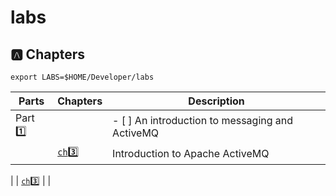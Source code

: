 # labs



## :a: Chapters

```
export LABS=$HOME/Developer/labs
```

| Parts             | Chapters            | Description                               |
|-------------------|---------------------|-------------------------------------------|
| Part :one:        |                     | - [ ] An introduction to messaging and ActiveMQ |
|                   | [`ch`:three:](ch3)  | Introduction to Apache ActiveMQ           |

|                   | [`ch`:three:](ch3)  |                                           |
